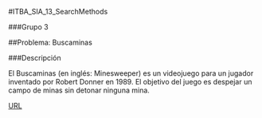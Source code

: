 #ITBA_SIA_13_SearchMethods

###Grupo 3

##Problema: Buscaminas

###Descripción

El Buscaminas (en inglés: Minesweeper) es un videojuego para un jugador inventado por Robert Donner en 1989. El objetivo del juego es despejar un campo de minas sin detonar ninguna mina.

[URL](http://es.wikipedia.org/wiki/Buscaminas)
